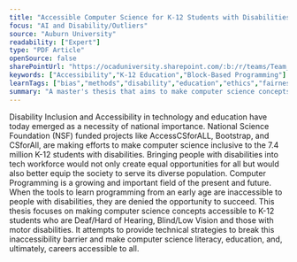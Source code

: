 ```yaml
---
title: "Accessible Computer Science for K-12 Students with Disabilities"
focus: "AI and Disability/Outliers"
source: "Auburn University"
readability: ["Expert"]
type: "PDF Article"
openSource: false
sharePointUrl: "https://ocaduniversity.sharepoint.com/:b:/r/teams/Team_WeCount/Shared%20Documents/Resources%20and%20Tools/Literature%20(curated)/Accessible%20Computer%20Science%20for%20K-12%20Students%20with%20Disabilities.pdf?csf=1&web=1&e=RzFFmB"
keywords: ["Accessibility","K-12 Education","Block-Based Programming"]
learnTags: ["bias","methods","disability","education","ethics","fairness","framework","inclusivePractice","solution"]
summary: "A master's thesis that aims to make computer science concepts accessible to K-12 students who are Deaf/Hard of Hearing, Blind/Low Vision and those with motor disabilities.  "
---
```

Disability Inclusion and Accessibility in technology and education have today emerged as a necessity of national importance. National Science Foundation (NSF) funded projects like AccessCSforALL, Bootstrap, and CSforAll, are making efforts to make computer science inclusive to the 7.4 million K-12 students with disabilities. Bringing people with disabilities into tech workforce would not only create equal opportunities for all but would also better equip the society to serve its diverse population. Computer Programming is a growing and important field of the present and future. When the tools to learn programming from an early age are inaccessible to people with disabilities, they are denied the opportunity to succeed. This thesis focuses on making computer science concepts accessible to K-12 students who are Deaf/Hard of Hearing, Blind/Low Vision and those with motor disabilities. It attempts to provide technical strategies to break this inaccessibility barrier and make computer science literacy, education, and, ultimately, careers accessible to all.
